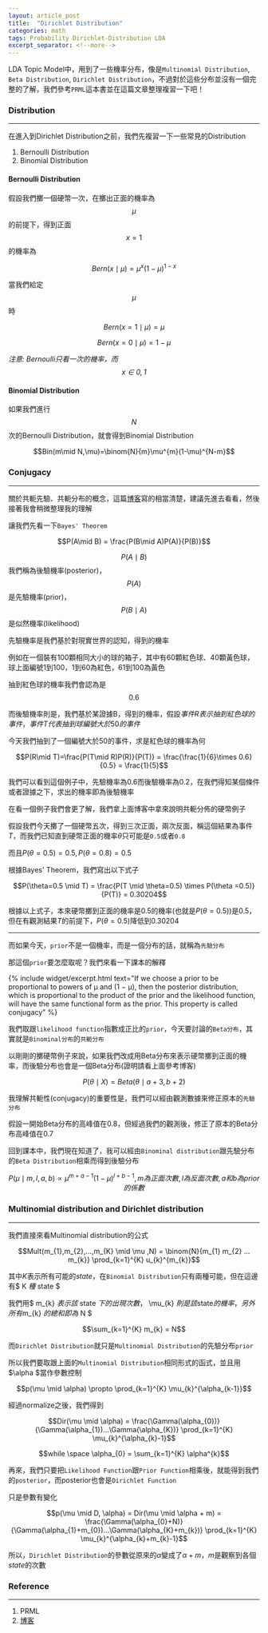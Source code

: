 ```yaml
---
layout: article_post
title:  "Dirichlet Distribution"
categories: math
tags: Probability Dirichlet-Distribution LDA 
excerpt_separator: <!--more-->
---
```



LDA Topic Model中，用到了一些機率分布，像是`Multinomial Distribution`, `Beta Distribution`, `Dirichlet Distribution`，不過對於這些分布並沒有一個完整的了解，我們參考`PRML`這本書並在這篇文章整理複習一下吧！

<!--more-->

### Distribution
---

在進入到Dirichlet Distribution之前，我們先複習一下一些常見的Distribution

1. Bernoulli Distribution
2. Binomial Distribution

#### Bernoulli Distribution

假設我們擲一個硬幣一次，在擲出正面的機率為$$\mu$$的前提下，得到正面$$x=1$$的機率為

$$Bern(x\mid \mu)=\mu^{x}(1-\mu)^{1-x}$$

當我們給定$$\mu$$時

$$Bern(x=1\mid \mu) = \mu$$

$$Bern(x=0\mid \mu) = 1-\mu$$

*注意: Bernoulli只看一次的機率，而$$x\in{0,1}$$*

#### Binomial Distribution

如果我們進行$$N$$次的Bernoulli Distribution，就會得到Binomial Distribution

$$Bin(m\mid N,\mu)=\binom{N}{m}\mu^{m}(1-\mu)^{N-m}$$

### Conjugacy
---

關於共軛先驗、共軛分布的概念，這篇[博客](https://blog.csdn.net/baimafujinji/article/details/51374202)寫的相當清楚，建議先進去看看，然後接著我會稍微整理我的理解

讓我們先看一下`Bayes' Theorem`

$$P(A\mid B) = \frac{P(B\mid A)P(A)}{P(B)}$$

$$P(A\mid B)$$我們稱為後驗機率(posterior)，$$P(A)$$是先驗機率(prior)，$$P(B\mid A)$$是似然機率(likelihood)

先驗機率是我們基於對現實世界的認知，得到的機率

例如在一個裝有100顆相同大小的球的箱子，其中有60顆紅色球、40顆黃色球，球上面編號1到100，1到60為紅色，61到100為黃色

抽到紅色球的機率我們會認為是$$0.6$$

而後驗機率則是，我們基於某證據B，得到的機率，假設$事件R表示抽到紅色球的事件，事件T代表抽到球編號大於50的事件$

今天我們抽到了一個編號大於50的事件，求是紅色球的機率為何

$$P(R\mid T)=\frac{P(T\mid R)P(R)}{P(T)} = \frac{\frac{1}{6}\times 0.6}{0.5} = \frac{1}{5}$$

我們可以看到這個例子中，先驗機率為0.6而後驗機率為0.2，在我們得知某個條件或者證據之下，求出的機率即為後驗機率

在看一個例子我們會更了解，我們拿上面博客中拿來說明共軛分佈的硬幣例子

假設我們今天擲了一個硬幣五次，得到三次正面，兩次反面，稱這個結果為事件$T$，而我們已知直到硬幣正面的機率$\theta$只可能是`0.5`或者`0.8`

而且$P(\theta = 0.5)=0.5, P(\theta = 0.8) = 0.5$

根據Bayes' Theorem，我們寫出以下式子

$$P(\theta=0.5 \mid T) = \frac{P(T \mid \theta=0.5) \times P(\theta =0.5)}{P(T)} = 0.30204$$

根據以上式子，本來硬幣擲到正面的機率是0.5的機率(也就是$P(\theta = 0.5)$)是0.5，但在有觀測結果$T$的前提下，$P(\theta = 0.5)$降低到0.30204
	

---

而如果今天，`prior`不是一個機率，而是一個分布的話，就稱為`先驗分布`

那這個`prior`要怎麼取呢？我們來看一下課本的解釋

{% include widget/excerpt.html text="If we choose a prior to be proportional to powers of μ and (1 − μ), then the posterior distribution, which is proportional to the product of the prior and the likelihood function, will have the same functional form as the prior. This property is called conjugacy" %}

我們取跟`likelihood function`指數成正比的`prior`，今天要討論的`Beta分布`，其實就是`Binominal分布`的`共軛分布`

以剛剛的擲硬幣例子來說，如果我們改成用Beta分布來表示硬幣擲到正面的機率，而後驗分布也會是一個Beta分布(證明請看上面參考博客)

$$P(\theta \mid X) = Beta(\theta \mid a+3, b+2)$$

我理解共軛性(conjugacy)的重要性是，我們可以經由觀測數據來修正原本的`先驗分布`

假設一開始Beta分布的高峰值在0.8，但經過我們的觀測後，修正了原本的Beta分布高峰值在0.7

回到課本中，我們現在知道了，我可以經由`Binominal distribution`跟先驗分布的`Beta Distribution`相乘而得到後驗分布

$$P(μ\mid m, l, a, b) \propto μ^{m+a−1}(1 − μ)^{l+b−1}, m為正面次數, l為反面次數, a和b為prior的係數$$

### Multinomial distribution and Dirichlet distribution
---

我們直接來看Multinomial distribution的公式

$$Mult(m_{1},m_{2},...,m_{K} \mid \mu ,N) = \binom{N}{m_{1} m_{2} ... m_{k}} \prod_{k=1}^{K} u_{k}^{m_{k}}$$

其中$K$表示所有可能的$state$，在`Binomial Distribution`只有兩種可能，但在這邊有$ K $種$ state $

我們用$ m_{k} $表示該$ state $下的出現次數，$ \mu_{k} $則是該$state$的機率，另外所有$m_{k} $的總和即為$ N $

$$\sum_{k=1}^{K} m_{k} = N$$

而`Dirichlet Distribution`就只是`Multinomial Distribution`的先驗分布`prior`

所以我們要取跟上面的`Multinomial Distribution`相同形式的函式，並且用$\alpha $當作參數控制

$$p(\mu \mid \alpha) \propto \prod_{k=1}^{K} \mu_{k}^{\alpha_{k-1}}$$

經過normalize之後，我們得到

$$Dir(\mu \mid \alpha) = \frac{\Gamma(\alpha_{0})}{\Gamma(\alpha_{1})...\Gamma(\alpha_{K})} \prod_{k=1}^{K} \mu_{k}^{\alpha_{k}-1}$$

$$while \space \alpha_{0} = \sum_{k=1}^{K} \alpha^{k}$$

再來，我們只要把`Likelihood Function`跟`Prior Function`相乘後，就能得到我們的`posterior`，而posterior也會是`Dirichlet Function`

只是參數有變化

$$p(\mu \mid D, \alpha) = Dir(\mu \mid \alpha + m) = \frac{\Gamma(\alpha_{0}+N)}{\Gamma(\alpha_{1}+m_{0})...\Gamma(\alpha_{K}+m_{k})} \prod_{k=1}^{K} \mu_{k}^{\alpha_{k}+m_{k}-1}$$

所以，`Dirichlet Distribution`的參數從原來的$\alpha$變成了$\alpha + m$，$m$是觀察到各個$state$的次數

### Reference
---

1. PRML
2. [博客](https://blog.csdn.net/baimafujinji/article/details/51374202)











